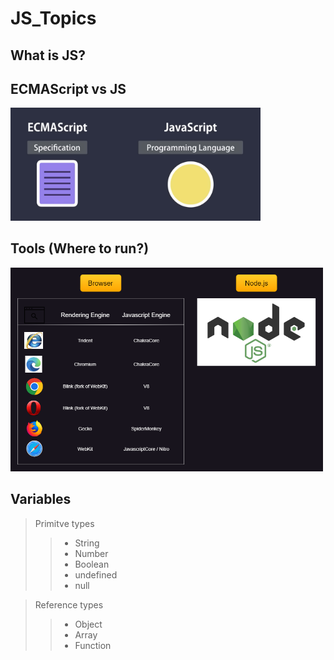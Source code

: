 # JS_Topics

## What is JS?

## ECMAScript vs JS
<img src="docs/ECMAScriptVsJavascript.png" alt="ECMAScript vs Javascript" width="400">

## Tools (Where to run?)
<img src="docs/js_browserEngines.png" alt="JS engine" width="500">

## Variables
> Primitve types  
>> - String  
>> - Number  
>> - Boolean  
>> - undefined  
>> - null  

> Reference types  
>> - Object  
>> - Array  
>> - Function  

